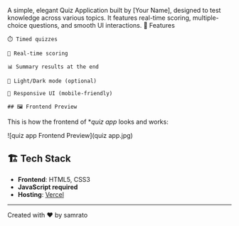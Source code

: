 A simple, elegant Quiz Application built by [Your Name], designed to test knowledge across various topics. It features real-time scoring, multiple-choice questions, and smooth UI interactions.
🎯 Features

    

    ⏱️ Timed quizzes

    🧮 Real-time scoring

    📊 Summary results at the end

    🌙 Light/Dark mode (optional)

    📱 Responsive UI (mobile-friendly)

    ## 🖼️ Frontend Preview

This is how the frontend of **quiz app* looks and works:

![quiz app Frontend Preview](quiz app.jpg)


## 🏗️ Tech Stack

- **Frontend**: HTML5, CSS3
- **JavaScript  required**
- **Hosting**: [Vercel]( https://quizeapp-lyart.vercel.app/)

---

Created with ❤️ by samrato